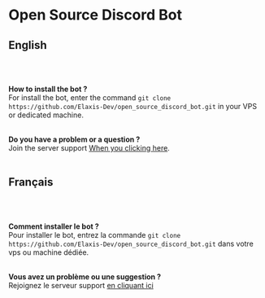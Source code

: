 # Open Source Discord Bot

<h2>English</h2><br><br>

__How to install the bot ?__<br>
For install the bot, enter the command `git clone https://github.com/Elaxis-Dev/open_source_discord_bot.git` in your VPS or dedicated machine.<br><br>

__Do you have a problem or a question ?__<br>
Join the server support <a href="https://discord.gg/SmB3jbz">When you clicking here</a>.<br><br>

<h2>Français</h2><br><br>

__Comment installer le bot ?__<br>
Pour installer le bot, entrez la commande `git clone https://github.com/Elaxis-Dev/open_source_discord_bot.git` dans votre vps ou machine dédiée.<br><br>

__Vous avez un problème ou une suggestion ?__<br>
Rejoignez le serveur support <a href="https://discord.gg/SmB3jbz">en cliquant ici</a><br><br>
